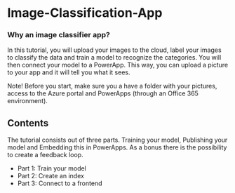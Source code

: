# Image-Classification-App


### Why an image classifier app?

In this tutorial, you will upload your images to the cloud, label your images to classify the data and train a model to recognize the categories. You will then connect your model to a PowerApp. This way, you can upload a picture to your app and it will tell you what it sees. 

Note! Before you start, make sure you a have a folder with your pictures, access to the Azure portal and PowerApps (through an Office 365 environment).


## Contents

The tutorial consists out of three parts. Training your model, Publishing your model and Embedding this in PowerApps. As a bonus there is the possibility to create a feedback loop.

- Part 1: Train your model
- Part 2: Create an index	
- Part 3: Connect to a frontend



